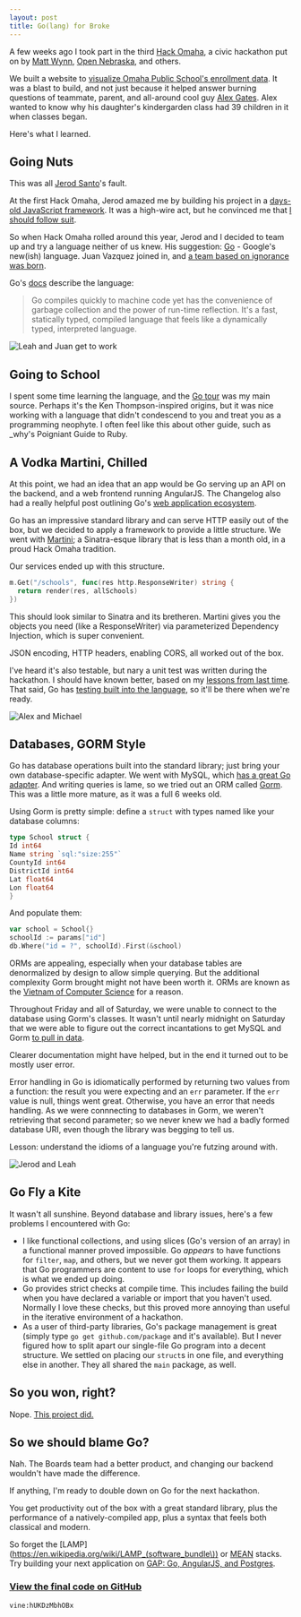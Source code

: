 ```yaml
---
layout: post
title: Go(lang) for Broke
---
```


A few weeks ago I took part in the third [Hack Omaha](https://twitter.com/hackomaha), a civic hackathon put on by [Matt Wynn](https://twitter.com/mattwynn), [Open Nebraska](https://web.archive.org/web/20140413035547/http://opennebraska.io:80/), and others.

We built a website to [visualize Omaha Public School's enrollment data][schools]. It was a blast to build, and not just because it helped answer burning questions of teammate, parent, and all-around cool guy [Alex Gates](http://www.ketv.com/news/local-news/parents-worry-about-overpacked-classrooms-kids-education/-/9674510/21457722/-/trv6dnz/-/index.html?absolute=true&utm_source=dlvr.it&utm_medium=twitter&utm_campaign=ketv).
Alex wanted to know why his daughter's kindergarden class had 39 children in it when classes began.

Here's what I learned.

## Going Nuts

This was all [Jerod Santo][1]'s fault.

At the first Hack Omaha, Jerod amazed me by building his project in a [days-old JavaScript framework][meteor].
It was a high-wire act, but he convinced me that [I should follow suit][2].

So when Hack Omaha rolled around this year, Jerod and I decided to team up and try a language neither of us knew. His suggestion: [Go][go] - Google's new(ish) language. Juan Vazquez joined in, and [a team based on ignorance was born][3].

Go's [docs][godocs] describe the language:

> Go compiles quickly to machine code yet has the convenience of garbage collection and the power of run-time reflection. It's a fast, statically typed, compiled language that feels like a dynamically typed, interpreted language.

![Leah and Juan get to work](../images/hackomaha1.jpg)

## Going to School

I spent some time learning the language, and the [Go tour](https://tour.golang.org/) was my main source.
Perhaps it's the Ken Thompson-inspired origins, but it was nice working with a language that didn't condescend to you and treat you as a programming neophyte.
I often feel like this about other guide, such as \_why's Poigniant Guide to Ruby.

## A Vodka Martini, Chilled

At this point, we had an idea that an app would be Go serving up an API on the backend, and a web frontend running AngularJS.
The Changelog also had a really helpful post outlining Go's [web application ecosystem][goweb].

Go has an impressive standard library and can serve HTTP easily out of the box, but we decided to apply a framework to provide a little structure.
We went with [Martini][martini]; a Sinatra-esque library that is less than a month old, in a proud Hack Omaha tradition.

Our services ended up with this structure.

```go
m.Get("/schools", func(res http.ResponseWriter) string {
  return render(res, allSchools)
})
```

This should look similar to Sinatra and its bretheren.
Martini gives you the objects you need (like a ResponseWriter) via parameterized Dependency Injection, which is super convenient.

JSON encoding, HTTP headers, enabling CORS, all worked out of the box.

I've heard it's also testable, but nary a unit test was written during the hackathon.
I should have known better, based on my [lessons from last time][hackomaha1].
That said, Go has [testing built into the language](http://golang.org/doc/code.html#Testing), so it'll be there when we're ready.

![Alex and Michael](../images/hackomaha2.jpg)

## Databases, GORM Style

Go has database operations built into the standard library; just bring your own database-specific adapter.
We went with MySQL, which [has a great Go adapter](https://github.com/go-sql-driver/mysql).
And writing queries is lame, so we tried out an ORM called [Gorm][gorm].
This was a little more mature, as it was a full 6 weeks old.

Using Gorm is pretty simple: define a `struct` with types named like your database columns:

```go
type School struct {
Id int64
Name string `sql:"size:255"`
CountyId int64
DistrictId int64
Lat float64
Lon float64
}
```

And populate them:

```go
var school = School{}
schoolId := params["id"]
db.Where("id = ?", schoolId).First(&school)
```

ORMs are appealing, especially when your database tables are denormalized by design to allow simple querying.
But the additional complexity Gorm brought might not have been worth it.
ORMs are known as the [Vietnam of Computer Science](https://web.archive.org/web/20131031003739/http://blogs.tedneward.com/2006/06/26/The+Vietnam+Of+Computer+Science.aspx) for a reason.

Throughout Friday and all of Saturday, we were unable to connect to the database using Gorm's classes.
It wasn't until nearly midnight on Saturday that we were able to figure out the correct incantations to get MySQL and Gorm [to pull in data](https://github.com/mattdsteele/hackomaha-ops/commit/fe841c50d8b9a0116bd8e94545730e75df46bd00#diff-34c6b408d72845d076d47126c29948d1R18).

Clearer documentation might have helped, but in the end it turned out to be mostly user error.

Error handling in Go is idiomatically performed by returning two values from a function: the result you were expecting and an `err` parameter.
If the `err` value is null, things went great. Otherwise, you have an error that needs handling.
As we were connnecting to databases in Gorm, we weren't retrieving that second parameter; so we never knew we had a badly formed database URI, even though the library was begging to tell us.

Lesson: understand the idioms of a language you're futzing around with.

![Jerod and Leah](../images/hackomaha3.jpg)

## Go Fly a Kite

It wasn't all sunshine. Beyond database and library issues, here's a few problems I encountered with Go:

- I like functional collections, and using slices (Go's version of an array) in a functional manner proved impossible.
  Go _appears_ to have functions for `filter`, `map`, and others, but we never got them working.
  It appears that Go programmers are content to use `for` loops for everything, which is what we ended up doing.
- Go provides strict checks at compile time. This includes failing the build when you have declared a variable or import that you haven't used.
  Normally I love these checks, but this proved more annoying than useful in the iterative environment of a hackathon.
- As a user of third-party libraries, Go's package management is great (simply type `go get github.com/package` and it's available).
  But I never figured how to split apart our single-file Go program into a decent structure.
  We settled on placing our `struct`s in one file, and everything else in another.
  They all shared the `main` package, as well.

## So you won, right?

Nope. [This project did.](https://web.archive.org/web/20160826210702/http://douglas.ne.localboards.org:80/)

## So we should blame Go?

Nah. The Boards team had a better product, and changing our backend wouldn't have made the difference.

If anything, I'm ready to double down on Go for the next hackathon.

You get productivity out of the box with a great standard library, plus the performance of a natively-compiled app, plus a syntax that feels both classical and modern.

So forget the [LAMP](https://en.wikipedia.org/wiki/LAMP_(software_bundle\)) or [MEAN](https://web.archive.org/web/20131207033011/http://mean.io/) stacks.
Try building your next application on [GAP: Go, AngularJS, and Postgres](https://twitter.com/jerodsanto/status/405744094510473216).

### [View the final code on GitHub](https://github.com/mattdsteele/hackomaha-ops)

`vine:hUKDzMbhOBx`

[schools]: http://schools.opennebraska.io/
[1]: https://twitter.com/jerodsanto/
[meteor]: http://blog.jerodsanto.net/2012/04/confessions-of-a-meteor-newb/
[2]: http://blog.jerodsanto.net/2012/04/confessions-of-a-meteor-newb/#comment-507865511
[go]: http://golang.org/
[3]: https://twitter.com/jerodsanto/status/394909959948754944
[godocs]: http://golang.org/doc/
[goweb]: http://thechangelog.com/on-go-web-application-ecosystem
[martini]: http://martini.codegangsta.io/
[hackomaha1]: /lessons-learned-from-the-first-hack-omaha/
[gorm]: https://github.com/jinzhu/gorm
